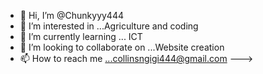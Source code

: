 - 👋 Hi, I’m @Chunkyyy444
- 👀 I’m interested in ...Agriculture and coding
- 🌱 I’m currently learning ... ICT
- 💞️ I’m looking to collaborate on ...Website creation
- 📫 How to reach me ...collinsngigi444@gmail.com
--->
